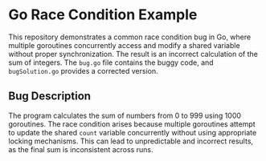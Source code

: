 # Go Race Condition Example
This repository demonstrates a common race condition bug in Go, where multiple goroutines concurrently access and modify a shared variable without proper synchronization.  The result is an incorrect calculation of the sum of integers.  The `bug.go` file contains the buggy code, and `bugSolution.go` provides a corrected version.

## Bug Description
The program calculates the sum of numbers from 0 to 999 using 1000 goroutines.  The race condition arises because multiple goroutines attempt to update the shared `count` variable concurrently without using appropriate locking mechanisms. This can lead to unpredictable and incorrect results, as the final sum is inconsistent across runs.